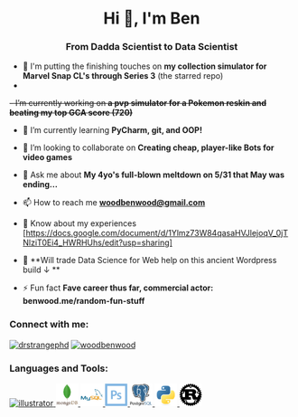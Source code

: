 <h1 align="center">Hi 👋, I'm Ben</h1>
<h3 align="center">From Dadda Scientist to Data Scientist</h3>

- 🔭 I'm putting the finishing touches on **my collection simulator for Marvel Snap CL's through Series 3** (the starred repo)
- 
~~- I’m currently working on **a pvp simulator for a Pokemon reskin and beating my top GCA score (720)**~~

- 🌱 I’m currently learning **PyCharm, git, and OOP!**

- 👯 I’m looking to collaborate on **Creating cheap, player-like Bots for video games**

- 💬 Ask me about **My 4yo's full-blown meltdown on 5/31 that May was ending...**

- 📫 How to reach me **woodbenwood@gmail.com**

- 📄 Know about my experiences [https://docs.google.com/document/d/1Ylmz73W84qasaHVJlejoqV_0jTNlziT0Ei4_HWRHUhs/edit?usp=sharing]

- 🤝 **Will trade Data Science for Web help on this ancient Wordpress build ↓ **

- ⚡ Fun fact **Fave career thus far, commercial actor: benwood.me/random-fun-stuff**

<h3 align="left">Connect with me:</h3>
<p align="left">
<a href="https://twitter.com/drstrangephd" target="blank"><img align="center" src="https://raw.githubusercontent.com/rahuldkjain/github-profile-readme-generator/master/src/images/icons/Social/twitter.svg" alt="drstrangephd" height="30" width="40" /></a>
<a href="https://linkedin.com/in/woodbenwood" target="blank"><img align="center" src="https://raw.githubusercontent.com/rahuldkjain/github-profile-readme-generator/master/src/images/icons/Social/linked-in-alt.svg" alt="woodbenwood" height="30" width="40" /></a>
</p>

<h3 align="left">Languages and Tools:</h3>
<p align="left"> <a href="https://www.adobe.com/in/products/illustrator.html" target="_blank" rel="noreferrer"> <img src="https://www.vectorlogo.zone/logos/adobe_illustrator/adobe_illustrator-icon.svg" alt="illustrator" width="40" height="40"/> </a> <a href="https://www.mongodb.com/" target="_blank" rel="noreferrer"> <img src="https://raw.githubusercontent.com/devicons/devicon/master/icons/mongodb/mongodb-original-wordmark.svg" alt="mongodb" width="40" height="40"/> </a> <a href="https://www.mysql.com/" target="_blank" rel="noreferrer"> <img src="https://raw.githubusercontent.com/devicons/devicon/master/icons/mysql/mysql-original-wordmark.svg" alt="mysql" width="40" height="40"/> </a> <a href="https://www.photoshop.com/en" target="_blank" rel="noreferrer"> <img src="https://raw.githubusercontent.com/devicons/devicon/master/icons/photoshop/photoshop-line.svg" alt="photoshop" width="40" height="40"/> </a> <a href="https://www.postgresql.org" target="_blank" rel="noreferrer"> <img src="https://raw.githubusercontent.com/devicons/devicon/master/icons/postgresql/postgresql-original-wordmark.svg" alt="postgresql" width="40" height="40"/> </a> <a href="https://www.python.org" target="_blank" rel="noreferrer"> <img src="https://raw.githubusercontent.com/devicons/devicon/master/icons/python/python-original.svg" alt="python" width="40" height="40"/> </a> <a href="https://www.rust-lang.org" target="_blank" rel="noreferrer"> <img src="https://raw.githubusercontent.com/devicons/devicon/master/icons/rust/rust-plain.svg" alt="rust" width="40" height="40"/> </a> </p>
